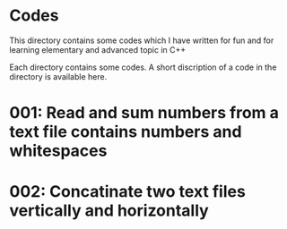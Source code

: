 # Codes

 This directory contains some codes which I have written for fun and for learning elementary and advanced topic in C++


Each directory contains some codes.
A short discription of a code in the directory is available here.

# 001: Read and sum numbers from a text file contains numbers and whitespaces
# 002: Concatinate two text files vertically and horizontally



